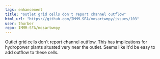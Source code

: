 ```yaml
---
tags: enhancement
title: "outlet grid cells don't report channel outflow"
html_url: "https://github.com/IMMM-SFA/mosartwmpy/issues/103"
user: thurber
repo: IMMM-SFA/mosartwmpy
---
```


Outlet grid cells don't report channel outflow. This has implications for hydropower plants situated very near the outlet. Seems like it'd be easy to add outflow to these cells.